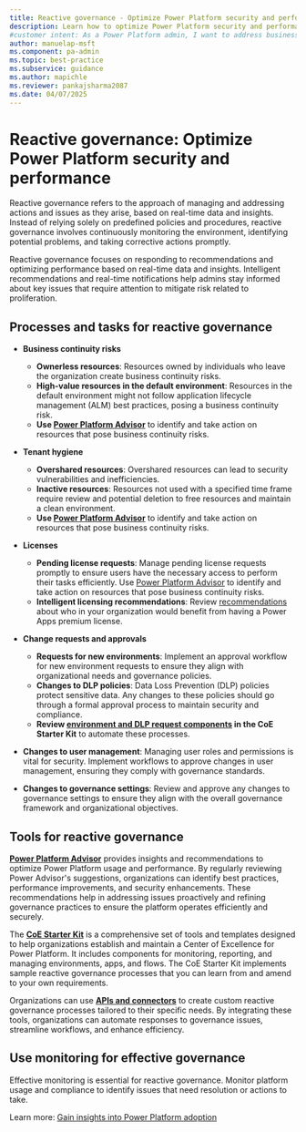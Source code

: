 ```yaml
---
title: Reactive governance - Optimize Power Platform security and performance
description: Learn how to optimize Power Platform security and performance with reactive governance by addressing issues in real time and by improving tenant hygiene.
#customer intent: As a Power Platform admin, I want to address business continuity risks so that I can ensure uninterrupted operations.
author: manuelap-msft
ms.component: pa-admin
ms.topic: best-practice
ms.subservice: guidance
ms.author: mapichle
ms.reviewer: pankajsharma2087
ms.date: 04/07/2025
---
```


# Reactive governance: Optimize Power Platform security and performance

Reactive governance refers to the approach of managing and addressing actions and issues as they arise, based on real-time data and insights. Instead of relying solely on predefined policies and procedures, reactive governance involves continuously monitoring the environment, identifying potential problems, and taking corrective actions promptly.

Reactive governance focuses on responding to recommendations and optimizing performance based on real-time data and insights. ​Intelligent recommendations and real-time notifications help admins stay informed about key issues that require attention to mitigate risk related to proliferation.

## Processes and tasks for reactive governance

- **Business continuity risks**
    - **Ownerless resources**: Resources owned by individuals who leave the organization create business continuity risks.
    - **High-value resources in the default environment**: Resources in the default environment might not follow application lifecycle management (ALM) best practices, posing a business continuity risk. 
    - **Use [Power Platform Advisor](../../admin/power-platform-advisor.md)** to identify and take action on resources that pose business continuity risks.

- **Tenant hygiene**
    - **Overshared resources**: Overshared resources can lead to security vulnerabilities and inefficiencies. 
    - **Inactive resources**: Resources not used with a specified time frame require review and potential deletion to free resources and maintain a clean environment. 
    - **Use [Power Platform Advisor](../../admin/power-platform-advisor.md)** to identify and take action on resources that pose business continuity risks.

- **Licenses**
    - **Pending license requests**: Manage pending license requests promptly to ensure users have the necessary access to perform their tasks efficiently. Use [Power Platform Advisor](../../admin/power-platform-advisor.md) to identify and take action on resources that pose business continuity risks. 
    - **Intelligent licensing recommendations**: Review [recommendations](../../admin/get-recommendations-licensing.md) about who in your organization would benefit from having a Power Apps premium license.

- **Change requests and approvals**
    - **Requests for new environments**: Implement an approval workflow for new environment requests to ensure they align with organizational needs and governance policies. 
    - **Changes to DLP policies**: Data Loss Prevention (DLP) policies protect sensitive data. Any changes to these policies should go through a formal approval process to maintain security and compliance.
    - **Review [environment and DLP request components](../coe/env-mgmt.md) in the CoE Starter Kit** to automate these processes. 

- **Changes to user management**: Managing user roles and permissions is vital for security. Implement workflows to approve changes in user management, ensuring they comply with governance standards.

- **Changes to governance settings**: Review and approve any changes to governance settings to ensure they align with the overall governance framework and organizational objectives.

## Tools for reactive governance 

**[Power Platform Advisor](../../admin/power-platform-advisor.md)** provides insights and recommendations to optimize Power Platform usage and performance. By regularly reviewing Power Advisor's suggestions, organizations can identify best practices, performance improvements, and security enhancements. These recommendations help in addressing issues proactively and refining governance practices to ensure the platform operates efficiently and securely.

The **[CoE Starter Kit](../coe/starter-kit.md)** is a comprehensive set of tools and templates designed to help organizations establish and maintain a Center of Excellence for Power Platform. It includes components for monitoring, reporting, and managing environments, apps, and flows. The CoE Starter Kit implements sample reactive governance processes that you can learn from and amend to your own requirements.

Organizations can use **[APIs and connectors](../../admin/programmability-extensibility-overview.md)** to create custom reactive governance processes tailored to their specific needs. By integrating these tools, organizations can automate responses to governance issues, streamline workflows, and enhance efficiency.

## Use monitoring for effective governance

Effective monitoring is essential for reactive governance. Monitor platform usage and compliance to identify issues that need resolution or actions to take. 

Learn more: [Gain insights into Power Platform adoption](observability.md)
